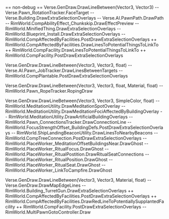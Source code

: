 ﻿== non-debug ==
Verse.GenDraw.DrawLineBetween(Vector3, Vector3)
-- Verse.Pawn_RotationTracker.FaceTarget
-- Verse.Building.DrawExtraSelectionOverlays
-- Verse.AI.PawnPath.DrawPath
-- RimWorld.CompAbilityEffect_Chunkskip.DrawEffectPreview
-- RimWorld.MinifiedThing.DrawExtraSelectionOverlays
-- RimWorld.Blueprint_Install.DrawExtraSelectionOverlays
-- RimWorld.CompAffectedByFacilities.PostDrawExtraSelectionOverlays
++ RimWorld.CompAffectedByFacilities.DrawLinesToPotentialThingsToLinkTo
++ RimWorld.CompFacility.DrawLinesToPotentialThingsToLinkTo
++ RimWorld.CompFacility.PostDrawExtraSelectionOverlays

Verse.GenDraw.DrawLineBetween(Vector3, Vector3, float)
-- Verse.AI.Pawn_JobTracker.DrawLinesBetweenTargets
-- RimWorld.CompPlantable.PostDrawExtraSelectionOverlays

Verse.GenDraw.DrawLineBetween(Vector3, Vector3, float, Material, float)
-- RimWorld.Pawn_RopeTracker.RopingDraw

Verse.GenDraw.DrawLineBetween(Vector3, Vector3, SimpleColor, float)
-- RimWorld.MeditationUtility.DrawMeditationSpotOverlay
-- RimWorld.MeditationUtility.DrawMeditationFociAffectedByBuildingOverlay
-- RimWorld.MeditationUtility.DrawArtificialBuildingOverlays
-- RimWorld.Pawn_ConnectionsTracker.DrawConnectionLine
-- RimWorld.FocusStrengthOffset_BuildingDefs.PostDrawExtraSelectionOverlays
-- RimWorld.ShipLandingBeaconUtility.DrawLinesToNearbyBeacons
-- RimWorld.CompTreeConnection.PostDrawExtraSelectionOverlays
-- RimWorld.PlaceWorker_MeditationOffsetBuildingsNear.DrawGhost
-- RimWorld.PlaceWorker_RitualFocus.DrawGhost
-- RimWorld.PlaceWorker_RitualPostition.DrawRitualSeatConnections
-- RimWorld.PlaceWorker_RitualPosition.DrawGhost
-- RimWorld.PlaceWorker_RitualSeat.DrawGhost
-- RimWorld.PlaceWorker_LinkToCampfire.DrawGhost

Verse.GenDraw.DrawLineBetween(Vector3, Vector3, Material, float)
-- Verse.GenDraw.DrawMapEdgeLines
-- RimWorld.Building_TurretGun.DrawExtraSelectionOverlays
++ RimWorld.CompAffectedByFacilities.PostDrawExtraSelectionOverlays
++ RimWorld.CompAffectedByFacilities.DrawRedLineToPotentiallySupplantedFacility
++ RimWorld.CompFacility.PostDrawExtraSelectionOverlays
-- RimWorld.MultiPawnGotoController.Draw
